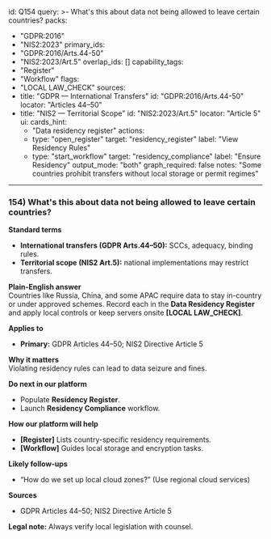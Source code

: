 id: Q154
query: >-
  What's this about data not being allowed to leave certain countries?
packs:
  - "GDPR:2016"
  - "NIS2:2023"
primary_ids:
  - "GDPR:2016/Arts.44-50"
  - "NIS2:2023/Art.5"
overlap_ids: []
capability_tags:
  - "Register"
  - "Workflow"
flags:
  - "LOCAL LAW_CHECK"
sources:
  - title: "GDPR — International Transfers"
    id: "GDPR:2016/Arts.44-50"
    locator: "Articles 44–50"
  - title: "NIS2 — Territorial Scope"
    id: "NIS2:2023/Art.5"
    locator: "Article 5"
ui:
  cards_hint:
    - "Data residency register"
  actions:
    - type: "open_register"
      target: "residency_register"
      label: "View Residency Rules"
    - type: "start_workflow"
      target: "residency_compliance"
      label: "Ensure Residency"
output_mode: "both"
graph_required: false
notes: "Some countries prohibit transfers without local storage or permit regimes"
---
### 154) What's this about data not being allowed to leave certain countries?

**Standard terms**  
- **International transfers (GDPR Arts.44–50):** SCCs, adequacy, binding rules.  
- **Territorial scope (NIS2 Art.5):** national implementations may restrict transfers.

**Plain-English answer**  
Countries like Russia, China, and some APAC require data to stay in-country or under approved schemes. Record each in the **Data Residency Register** and apply local controls or keep servers onsite **[LOCAL LAW_CHECK]**.

**Applies to**  
- **Primary:** GDPR Articles 44–50; NIS2 Directive Article 5

**Why it matters**  
Violating residency rules can lead to data seizure and fines.

**Do next in our platform**  
- Populate **Residency Register**.  
- Launch **Residency Compliance** workflow.

**How our platform will help**  
- **[Register]** Lists country-specific residency requirements.  
- **[Workflow]** Guides local storage and encryption tasks.

**Likely follow-ups**  
- “How do we set up local cloud zones?” (Use regional cloud services)

**Sources**  
- GDPR Articles 44–50; NIS2 Directive Article 5

**Legal note:** Always verify local legislation with counsel.  
